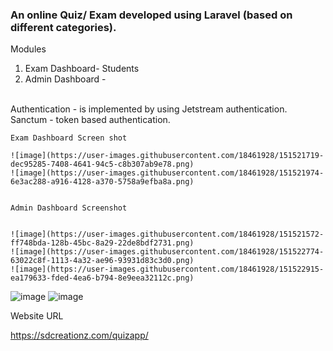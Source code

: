 ### An online Quiz/ Exam  developed using Laravel  (based on different categories).
Modules
1. Exam Dashboard- Students 
2. Admin Dashboard - 
<br>
     Authentication -  is implemented by using Jetstream authentication.
                      Sanctum - token based authentication.
                      
    Exam Dashboard Screen shot                  
    
    ![image](https://user-images.githubusercontent.com/18461928/151521719-dec95285-7408-4641-94c5-c8b307ab9e78.png)
    ![image](https://user-images.githubusercontent.com/18461928/151521974-6e3ac288-a916-4128-a370-5758a9efba8a.png)


    Admin Dashboard Screenshot
    
    
    ![image](https://user-images.githubusercontent.com/18461928/151521572-ff748bda-128b-45bc-8a29-22de8bdf2731.png)
    ![image](https://user-images.githubusercontent.com/18461928/151522774-63022c8f-1113-4a32-ae96-93931d83c3d0.png)
    ![image](https://user-images.githubusercontent.com/18461928/151522915-ea179633-fded-4ea6-b794-8e9eea32112c.png)
![image](https://user-images.githubusercontent.com/18461928/151523039-e5d04791-378a-4614-ab43-e43b5d875346.png)
![image](https://user-images.githubusercontent.com/18461928/151523542-9840139e-f94c-4b49-a01d-954c78cb36c1.png)

    
    


Website URL    
    
 https://sdcreationz.com/quizapp/
